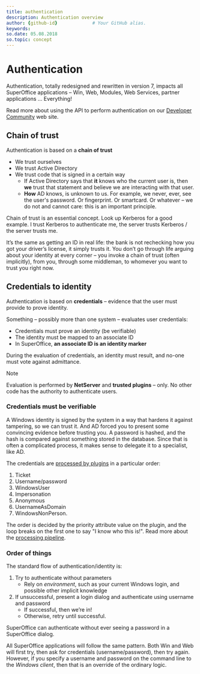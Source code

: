```yaml
---
title: authentication       
description: Authentication overview
author: {github-id}             # Your GitHub alias.
keywords:
so.date: 05.08.2018
so.topic: concept
---
```


# Authentication

Authentication, totally redesigned and rewritten in version 7, impacts all SuperOffice applications – Win, Web, Modules, Web Services, partner applications ... Everything!

Read more about using the API to perform authentication on our [Developer Community][1] web site.

## Chain of trust

Authentication is based on a **chain of trust**

* We trust ourselves
* We trust Active Directory
* We trust code that is signed in a certain way
  * If Active Directory says that **it** knows who the current user is, then **we** trust that statement and believe we are interacting with that user.
  * **How** AD knows, is unknown to us. For example, we never, ever, see the user's password. Or fingerprint. Or smartcard. Or whatever – we do not and cannot care: this is an important principle.

Chain of trust is an essential concept. Look up Kerberos for a good example. I trust Kerberos to authenticate me, the server trusts Kerberos / the server trusts me.

It’s the same as getting an ID in real life: the bank is not rechecking how you got your driver’s license, it simply trusts it. You don’t go through life arguing about your identity at every corner – you invoke a chain of trust (often implicitly), from you, through some middleman, to whomever you want to trust you right now.

## Credentials to identity

Authentication is based on **credentials** – evidence that the user must provide to prove identity.

Something – possibly more than one system – evaluates user credentials:

* Credentials must prove an identity (be verifiable)
* The identity must be mapped to an associate ID
* In SuperOffice, **an associate ID is an identity marker**

During the evaluation of credentials, an identity must result, and no-one must vote against admittance.

> [!NOTE]
> Evaluation is performed by **NetServer** and **trusted plugins** – only. No other code has the authority to authenticate users.

### Credentials must be verifiable

A Windows identity is signed by the system in a way that hardens it against tampering, so we can trust it. And AD forced you to present some convincing evidence before trusting you. A password is hashed, and the hash is compared against something stored in the database. Since that is often a complicated process, it makes sense to delegate it to a specialist, like AD.

The credentials are [processed by plugins][2] in a particular order:

1. Ticket
2. Username/password
3. WindowsUser
4. Impersonation
5. Anonymous
6. UsernameAsDomain
7. WindowsNonPerson.

The order is decided by the priority attribute value on the plugin, and the loop breaks on the first one to say "I know who this is!". Read more about the [processing pipeline][3].

### Order of things

The standard flow of authentication/identity is:

1. Try to authenticate without parameters
    * Rely on *environment*, such as your current Windows login, and possible other implicit knowledge
2. If unsuccessful, present a login dialog and authenticate using username and password
    * If successful, then we’re in!
    * Otherwise, retry until successful.

SuperOffice can authenticate without ever seeing a password in a SuperOffice dialog.

All SuperOffice applications will follow the same pattern. Both Win and Web will first try, then ask for credentials (username/password), then try again. However, if you specify a username and password on the command line to the *Windows client*, then that is an override of the ordinary logic.

<!-- Referenced links -->
[1]: https://community.superoffice.com/en/content/content/netserver-sdk/archived-articles/superoffice-authentication/
[2]: plugins.md
[3]: pipeline.md
